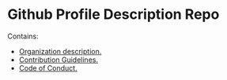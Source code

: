 # Github Profile Description Repo

Contains:

- [Organization description.](./profile/README.md)
- [Contribution Guidelines.](./Contributions.md)
- [Code of Conduct.](./CODE_OF_CONDUCT.md)
